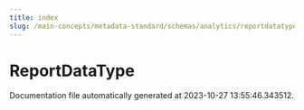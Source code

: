 ```yaml
---
title: index
slug: /main-concepts/metadata-standard/schemas/analytics/reportdatatype
---
```


# ReportDataType

Documentation file automatically generated at 2023-10-27 13:55:46.343512.
